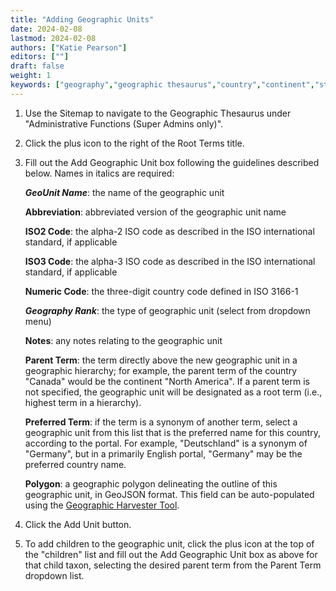```yaml
---
title: "Adding Geographic Units"
date: 2024-02-08
lastmod: 2024-02-08
authors: ["Katie Pearson"]
editors: [""]
draft: false
weight: 1
keywords: ["geography","geographic thesaurus","country","continent","state","province","county","municipality"]
---
```


1. Use the Sitemap to navigate to the Geographic Thesaurus under "Administrative Functions (Super Admins only)".
2. Click the plus icon to the right of the Root Terms title.
3. Fill out the Add Geographic Unit box following the guidelines described below. Names in italics are required:

      **_GeoUnit Name_**: the name of the geographic unit
      
      **Abbreviation**: abbreviated version of the geographic unit name
      
      **ISO2 Code**: the alpha-2 ISO code as described in the ISO international standard, if applicable
      
      **ISO3 Code**: the alpha-3 ISO code as described in the ISO international standard, if applicable

      **Numeric Code**: the three-digit country code defined in ISO 3166-1

      **_Geography Rank_**: the type of geographic unit (select from dropdown menu)
      
      **Notes**: any notes relating to the geographic unit

      **Parent Term**: the term directly above the new geographic unit in a geographic hierarchy; for example, the parent term of the country "Canada" would be the continent "North America". If a parent term is not specified, the geographic unit will be designated as a root term (i.e., highest term in a hierarchy).
      
      **Preferred Term**: if the term is a synonym of another term, select a geographic unit from this list that is the preferred name for this country, according to the portal. For example, "Deutschland" is a synonym of "Germany", but in a primarily English portal, "Germany" may be the preferred country name.

      **Polygon**: a geographic polygon delineating the outline of this geographic unit, in GeoJSON format. This field can be auto-populated using the [Geographic Harvester Tool](/Portal_Manager_Guide/Geographic_Thesaurus/geographic_harvester).

4. Click the Add Unit button.
5. To add children to the geographic unit, click the plus icon at the top of the "children" list and fill out the Add Geographic Unit box as above for that child taxon, selecting the desired parent term from the Parent Term dropdown list.
